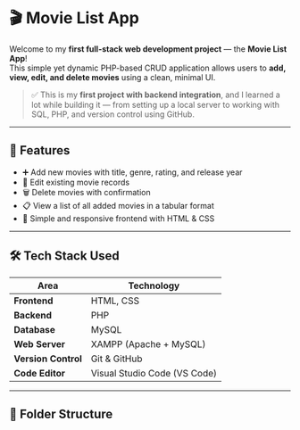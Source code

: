 # 🎬 Movie List App

Welcome to my **first full-stack web development project** — the **Movie List App**!  
This simple yet dynamic PHP-based CRUD application allows users to **add, view, edit, and delete movies** using a clean, minimal UI.

> ✅ This is my **first project with backend integration**, and I learned a lot while building it — from setting up a local server to working with SQL, PHP, and version control using GitHub.

---

## 🚀 Features

- ➕ Add new movies with title, genre, rating, and release year
- 📝 Edit existing movie records
- 🗑️ Delete movies with confirmation
- 📋 View a list of all added movies in a tabular format
- 🎨 Simple and responsive frontend with HTML & CSS

---

## 🛠️ Tech Stack Used

| Area            | Technology                          |
|-----------------|-------------------------------------|
| **Frontend**    | HTML, CSS                           |
| **Backend**     | PHP                                 |
| **Database**    | MySQL                               |
| **Web Server**  | XAMPP (Apache + MySQL)              |
| **Version Control** | Git & GitHub                    |
| **Code Editor** | Visual Studio Code (VS Code)        |

---

## 📂 Folder Structure
